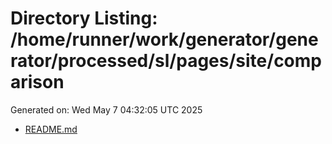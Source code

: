 # Directory Listing: /home/runner/work/generator/generator/processed/sl/pages/site/comparison
Generated on: Wed May  7 04:32:05 UTC 2025

- [README.md](README.md)
